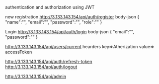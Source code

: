 authentication and authorization using JWT


new registration
http://3.133.143.154/api/auth/register
body-json
{
    "name":"",
    "email":"",
    "password":"",
    "role":""
}

Login
http://3.133.143.154/api/auth/login
body-json
{
    "email":"",
    "password":""
}

http://3.133.143.154/api/users/current
hearders
key=>Atherization
value=> accessToken

http://3.133.143.154/api/auth/refresh-token
http://3.133.143.154/api/auth/logout

http://3.133.143.154/api/admin
